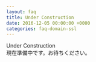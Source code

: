 ```yaml
---
layout: faq
title: Under Construction
date: 2016-12-05 00:00:00 +0000
categories: faq-domain-ssl
---
```

Under Construction<br>
現在準備中です。お待ちください。
